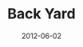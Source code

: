 ---
layout: message
category: message
series: "The Backyard Gospel"
title: "Back Yard"
date: 2012-06-02
message_id: 731
---